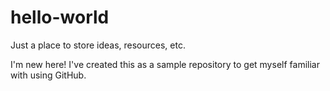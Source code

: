 # hello-world
Just a place to store ideas, resources, etc.

I'm new here! I've created this as a sample repository to get myself familiar with using GitHub.
